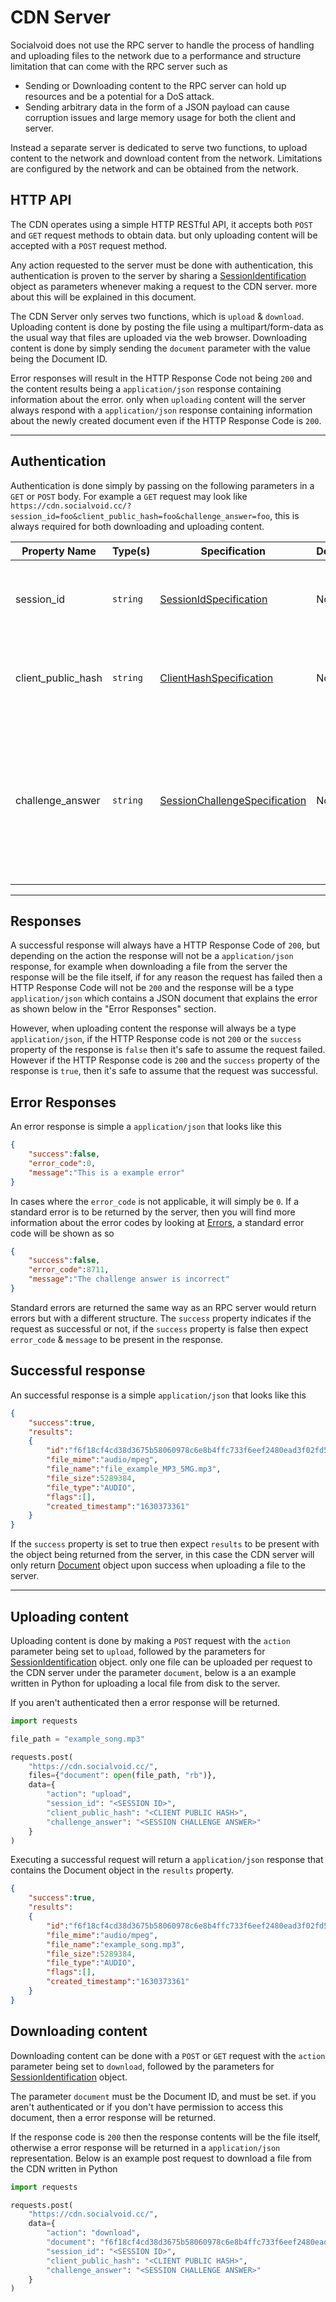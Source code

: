 # CDN Server

Socialvoid does not use the RPC server to handle the process of handling
and uploading files to the network due to a performance and structure 
limitation that can come with the RPC server such as

 - Sending or Downloading content to the RPC server can hold up 
   resources and be a potential for a DoS attack.
 - Sending arbitrary data in the form of a JSON payload can cause
   corruption issues and large memory usage for both the client and
   server.

Instead a separate server is dedicated to serve two functions, to upload
content to the network and download content from the network. Limitations
are configured by the network and can be obtained from the network.

## HTTP API

The CDN operates using a simple HTTP RESTful API, it accepts both `POST`
and `GET` request methods to obtain data. but only uploading  content will
be accepted with a `POST` request method.

Any action requested to the server must be done with authentication, this
authentication is proven to the server by sharing a
[SessionIdentification](../Objects/SessionIdentification.md) object
as parameters whenever making a request to the CDN server. more about
this will be explained in this document.

The CDN Server only serves two functions, which is `upload` & `download`.
Uploading content is done by posting the file using a multipart/form-data
as the usual way that files are uploaded via the web browser. Downloading
content is done by simply sending the `document` parameter with the value
being the Document ID.

Error responses will result in the HTTP Response Code not being `200` and
the content results being a `application/json` response containing
information about the error. only when `uploading` content will the server
always respond with a `application/json` response containing information
about the newly created document even if the HTTP Response Code is `200`.

--------------------------------------------------------------------------

## Authentication

Authentication is done simply by passing on the following parameters in
a `GET` or `POST` body. For example a `GET` request may look like
`https://cdn.socialvoid.cc/?session_id=foo&client_public_hash=foo&challenge_answer=foo`, this is always required for both downloading and
uploading content.

| Property Name      | Type(s)  | Specification                                                                       | Deprecated | Versions | Description                                                                                                             |
|--------------------|----------|-------------------------------------------------------------------------------------|------------|----------|-------------------------------------------------------------------------------------------------------------------------|
| session_id         | `string` | [SessionIdSpecification](../Specifications/SessionIdSpecification.md)               | No         | 1.0      | The ID of the session obtained when establishing a session                                                              |
| client_public_hash | `string` | [ClientHashSpecification](../Specifications/ClientHashSpecification.md)             | No         | 1.0      | The Public Hash of the client used when establishing the session                                                        |
| challenge_answer   | `string` | [SessionChallengeSpecification](../Specifications/SessionChallengeSpecification.md) | No         | 1.0      | The session challenge answer revolving around the client's private hash,  the same client used to establish the session |

--------------------------------------------------------------------------

## Responses

A successful response will always have a HTTP Response Code of `200`, but
depending on the action the response will not be a `application/json`
response, for example when downloading a file from the server the response
will be the file itself, if for any reason the request has failed then
a HTTP Response Code will not be `200` and the response will be a type
`application/json` which contains a JSON document that explains
the error as shown below in the "Error Responses" section.

However, when uploading content the response will always be a type
`application/json`, if the HTTP Response code is not `200` or the `success`
property of the response is `false` then it's safe to assume the request
failed. However if the HTTP Response code is `200` and the `success`
property of the response is `true`, then it's safe to assume that the
request was successful.

## Error Responses

An error response is simple a `application/json` that looks like this

```json
{
    "success":false,
    "error_code":0,
    "message":"This is a example error"
}
```

In cases where the `error_code` is not applicable, it will simply be `0`. 
If a standard error is to be returned by the server, then you will
find more information about the error codes by looking at
[Errors](../Errors/README.md), a standard error code will be shown as so

```json
{
    "success":false,
    "error_code":8711,
    "message":"The challenge answer is incorrect"
}
```

Standard errors are returned the same way as an RPC server would return
errors but with a different structure. The `success` property indicates
if the request as successful or not, if the `success` property is false
then expect `error_code` & `message` to be present in the response.

## Successful response

An successful response is a simple `application/json` that looks like this

```json
{
    "success":true,
    "results":
    {
        "id":"f6f18cf4cd38d3675b58060978c6e8b4ffc733f6eef2480ead3f02fd5267d505-bb0a233a",
        "file_mime":"audio/mpeg",
        "file_name":"file_example_MP3_5MG.mp3",
        "file_size":5289384,
        "file_type":"AUDIO",
        "flags":[],
        "created_timestamp":"1630373361"
    }
}
```

If the `success` property is set to true then expect `results` to be
present with the object being returned from the server, in this case
the CDN server will only return [Document](../Objects/Document.md) object
upon success when uploading a file to the server.

--------------------------------------------------------------------------

## Uploading content

Uploading content is done by making a `POST` request with the `action`
parameter being set to `upload`, followed by the parameters for
[SessionIdentification](../Objects/SessionIdentification.md) object.
only one file can be uploaded per request to the CDN server under the
parameter `document`, below is a an example written in Python for
uploading a local file from disk to the server.

If you aren't authenticated then a error response will be returned.

```python
import requests

file_path = "example_song.mp3"

requests.post(
    "https://cdn.socialvoid.cc/",
    files={"document": open(file_path, "rb")},
    data={
        "action": "upload",
        "session_id": "<SESSION ID>",
        "client_public_hash": "<CLIENT PUBLIC HASH>",
        "challenge_answer": "<SESSION CHALLENGE ANSWER>"
    }
)
```

Executing a successful request will return a `application/json` response
that contains the Document object in the `results` property.

```json
{
    "success":true,
    "results":
    {
        "id":"f6f18cf4cd38d3675b58060978c6e8b4ffc733f6eef2480ead3f02fd5267d505-bb0a233a",
        "file_mime":"audio/mpeg",
        "file_name":"example_song.mp3",
        "file_size":5289384,
        "file_type":"AUDIO",
        "flags":[],
        "created_timestamp":"1630373361"
    }
}
```

## Downloading content

Downloading content can be done with a `POST` or `GET` request with the
`action` parameter being set to `download`, followed by the parameters for
[SessionIdentification](../Objects/SessionIdentification.md) object.

The parameter `document` must be the Document ID, and must be set. 
if you aren't authenticated or if you don't have permission to 
access this document, then a error response will be returned.

If the response code is `200` then the response contents will be the file
itself, otherwise a error response will be returned in a `application/json`
representation. Below is an example post request to download a file from
the CDN written in Python

```python
import requests

requests.post(
    "https://cdn.socialvoid.cc/",
    data={
        "action": "download",
        "document": "f6f18cf4cd38d3675b58060978c6e8b4ffc733f6eef2480ead3f02fd5267d505-bb0a233a",
        "session_id": "<SESSION ID>",
        "client_public_hash": "<CLIENT PUBLIC HASH>",
        "challenge_answer": "<SESSION CHALLENGE ANSWER>"
    }
)
```